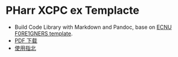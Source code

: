 # PHarr XCPC ex Templacte

* Build Code Library with Markdown and Pandoc, base on [ECNU F0RE1GNERS template](https://github.com/F0RE1GNERS/template).
* [PDF 下载](https://github.com/PHarr-mx/PHarr-XCPC-ex-Template/tree/gh-pages)
* [使用指北](https://xcpcio.com/code-library/code-library-build/#markdown-ecnu-f0re1gners)

